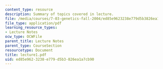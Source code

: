 ```yaml
---
content_type: resource
description: Summary of topics covered in lecture.
file: /media/courses/7-03-genetics-fall-2004/ed85e9623238e779d5b3826ea1a7cb90_lecture1.pdf
file_type: application/pdf
learning_resource_types:
- Lecture Notes
ocw_type: OCWFile
parent_title: Lecture Notes
parent_type: CourseSection
resourcetype: Document
title: lecture1.pdf
uid: ed85e962-3238-e779-d5b3-826ea1a7cb90
---
```


